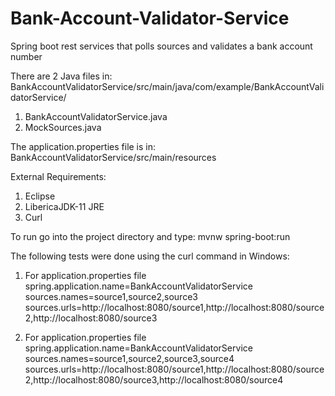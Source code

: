 # Bank-Account-Validator-Service
Spring boot rest services that polls sources and validates a bank account number

There are 2 Java files in:
BankAccountValidatorService/src/main/java/com/example/BankAccountValidatorService/
1) BankAccountValidatorService.java
2) MockSources.java

The application.properties file is in:
BankAccountValidatorService/src/main/resources

External Requirements:
1) Eclipse
2) LibericaJDK-11 JRE
3) Curl

To run go into the project directory and type:
mvnw spring-boot:run

The following tests were done using the curl command in Windows:
1) For application.properties file
spring.application.name=BankAccountValidatorService
sources.names=source1,source2,source3
sources.urls=http\://localhost:8080/source1,http\://localhost:8080/source2,http\://localhost:8080/source3

2) For application.properties file
spring.application.name=BankAccountValidatorService
sources.names=source1,source2,source3,source4
sources.urls=http\://localhost:8080/source1,http\://localhost:8080/source2,http\://localhost:8080/source3,http\://localhost:8080/source4
